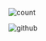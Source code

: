 

![count](https://komarev.com/ghpvc/?username=jiehua1995)

![github](https://github-readme-stats.vercel.app/api?username=jiehua1995)



<!-- ### Hi there 👋 -->

<!--
**jiehua1995/jiehua1995** is a ✨ _special_ ✨ repository because its `README.md` (this file) appears on your GitHub profile.

Here are some ideas to get you started:

- 🔭 I’m currently working on ...
- 🌱 I’m currently learning ...
- 👯 I’m looking to collaborate on ...
- 🤔 I’m looking for help with ...
- 💬 Ask me about ...
- 📫 How to reach me: ...
- 😄 Pronouns: ...
- ⚡ Fun fact: ...
-->
